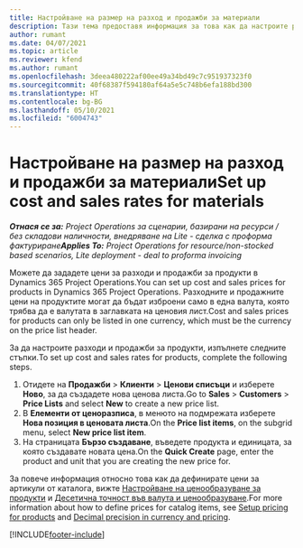```yaml
---
title: Настройване на размер на разход и продажби за материали
description: Тази тема предоставя информация за това как да настроите разходите и процентите на продажби за материали, използвани по проекти.
author: rumant
ms.date: 04/07/2021
ms.topic: article
ms.reviewer: kfend
ms.author: rumant
ms.openlocfilehash: 3deea480222af00ee49a34bd49c7c951937323f0
ms.sourcegitcommit: 40f68387f594180af64a5e5c748b6efa188bd300
ms.translationtype: HT
ms.contentlocale: bg-BG
ms.lasthandoff: 05/10/2021
ms.locfileid: "6004743"
---
```

# <a name="set-up-cost-and-sales-rates-for-materials"></a><span data-ttu-id="9ee8b-103">Настройване на размер на разход и продажби за материали</span><span class="sxs-lookup"><span data-stu-id="9ee8b-103">Set up cost and sales rates for materials</span></span>

<span data-ttu-id="9ee8b-104">_**Отнася се за:** Project Operations за сценарии, базирани на ресурси / без складови наличности, внедряване на Lite - сделка с проформа фактуриране_</span><span class="sxs-lookup"><span data-stu-id="9ee8b-104">_**Applies To:** Project Operations for resource/non-stocked based scenarios, Lite deployment - deal to proforma invoicing_</span></span>

<span data-ttu-id="9ee8b-105">Можете да зададете цени за разходи и продажби за продукти в Dynamics 365 Project Operations.</span><span class="sxs-lookup"><span data-stu-id="9ee8b-105">You can set up cost and sales prices for products in Dynamics 365 Project Operations.</span></span> <span data-ttu-id="9ee8b-106">Разходните и продажните цени на продуктите могат да бъдат изброени само в една валута, която трябва да е валутата в заглавката на ценовия лист.</span><span class="sxs-lookup"><span data-stu-id="9ee8b-106">Cost and sales prices for products can only be listed in one currency, which must be the currency on the price list header.</span></span>

<span data-ttu-id="9ee8b-107">За да настроите разходи и продажби за продукти, изпълнете следните стъпки.</span><span class="sxs-lookup"><span data-stu-id="9ee8b-107">To set up cost and sales rates for products, complete the following steps.</span></span> 

1. <span data-ttu-id="9ee8b-108">Отидете на **Продажби** > **Клиенти** > **Ценови списъци** и изберете **Ново**, за да създадете нова ценова листа.</span><span class="sxs-lookup"><span data-stu-id="9ee8b-108">Go to **Sales** > **Customers** > **Price Lists** and select **New** to create a new price list.</span></span> 
2. <span data-ttu-id="9ee8b-109">В **Елементи от ценоразписа**, в менюто на подмрежата изберете **Нова позиция в ценовата листа**.</span><span class="sxs-lookup"><span data-stu-id="9ee8b-109">On the **Price list items**, on the subgrid menu, select **New price list item**.</span></span> 
3. <span data-ttu-id="9ee8b-110">На страницата **Бързо създаване**, въведете продукта и единицата, за която създавате новата цена.</span><span class="sxs-lookup"><span data-stu-id="9ee8b-110">On the **Quick Create** page, enter the product and unit that you are creating the new price for.</span></span>

<span data-ttu-id="9ee8b-111">За повече информация относно това как да дефинирате цени за артикули от каталога, вижте [Настройване на ценообразуване за продукти](/dynamics365/sales-enterprise/create-price-lists-price-list-items-define-pricing-products.md) и [Десетична точност във валута и ценообразуване](/dynamics365/sales-enterprise/decimal-precision-currency-pricing.md).</span><span class="sxs-lookup"><span data-stu-id="9ee8b-111">For more information about how to define prices for catalog items, see [Setup pricing for products](/dynamics365/sales-enterprise/create-price-lists-price-list-items-define-pricing-products.md) and [Decimal precision in currency and pricing](/dynamics365/sales-enterprise/decimal-precision-currency-pricing.md).</span></span>

[!INCLUDE[footer-include](../includes/footer-banner.md)]
